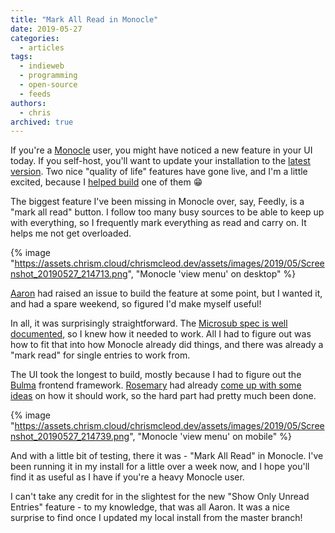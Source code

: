 ```yaml
---
title: "Mark All Read in Monocle"
date: 2019-05-27
categories:
  - articles
tags:
  - indieweb
  - programming
  - open-source
  - feeds
authors:
  - chris
archived: true
---
```


If you're a [Monocle](https://monocle.p3k.io) user, you might have noticed a new feature in your UI today. If you self-host, you'll want to update your installation to the [latest version](https://github.com/aaronpk/Monocle). Two nice "quality of life" features have gone live, and I'm a little excited, because I [helped build](https://github.com/aaronpk/Monocle/pull/38) one of them 😁

The biggest feature I've been missing in Monocle over, say, Feedly, is a "mark all read" button. I follow too many busy sources to be able to keep up with everything, so I frequently mark everything as read and carry on. It helps me not get overloaded.

{% image "https://assets.chrism.cloud/chrismcleod.dev/assets/images/2019/05/Screenshot_20190527_214713.png", "Monocle 'view menu' on desktop" %}

[Aaron](https://aaronparecki.com/) had raised an issue to build the feature at some point, but I wanted it, and had a spare weekend, so figured I'd make myself useful!

In all, it was surprisingly straightforward. The [Microsub spec is well documented](https://indieweb.org/Microsub-spec#Mark_Entries_Read), so I knew how it needed to work. All I had to figure out was how to fit that into how Monocle already did things, and there was already a "mark read" for single entries to work from.

The UI took the longest to build, mostly because I had to figure out the [Bulma](https://bulma.io/documentation/) frontend framework. [Rosemary](https://rosemaryorchard.com/) had already [come up with some ideas](https://github.com/aaronpk/Monocle/issues/12#issuecomment-491537925) on how it should work, so the hard part had pretty much been done.

{% image "https://assets.chrism.cloud/chrismcleod.dev/assets/images/2019/05/Screenshot_20190527_214739.png", "Monocle 'view menu' on mobile" %}

And with a little bit of testing, there it was - "Mark All Read" in Monocle. I've been running it in my install for a little over a week now, and I hope you'll find it as useful as I have if you're a heavy Monocle user.

I can't take any credit for in the slightest for the new "Show Only Unread Entries" feature - to my knowledge, that was all Aaron. It was a nice surprise to find once I updated my local install from the master branch!
